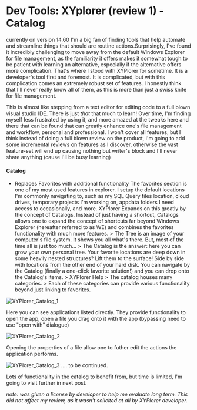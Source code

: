 # Dev Tools: XYplorer (review 1) - Catalog


currently on version 14.60 I&#39;m a big fan of finding tools that help automate and streamline things that should are routine actions.Surprisingly, I&#39;ve found it incredibly challenging to move away from the default Windows Explorer for file management, as the familiarity it offers makes it somewhat tough to be patient with learning an alternative, especially if the alternative offers more complication. That&#39;s where I stood with XYPlorer for sometime. It is a developer&#39;s tool first and foremost. It is complicated, but with this complication comes an extremely robust set of features. I honestly think that I&#39;ll never really know all of them, as this is more than just a swiss knife for file management.

This is almost like stepping from a text editor for editing code to a full blown visual studio IDE. There is just _that_ that much to learn! Over time, I&#39;m finding myself less frustrated by using it, and more amazed at the tweaks here and there that can be found that can greatly enhance one&#39;s file management and workflow, personal and professional. I won&#39;t cover all features, but I think instead of doing a full blown review on the product, I&#39;m going to add some incremental reviews on features as I discover, otherwise the vast feature-set will end up causing nothing but writer&#39;s block and I&#39;ll never share anything (cause I&#39;ll be busy learning)

#### Catalog

*   Replaces Favorites with additional functionality The favorites section is one of my most used features in explorer. I setup the default locations I&#39;m commonly navigating to, such as my SQL Query files location, cloud drives, temporary projects I&#39;m working on, appdata folders I need access to occasionally, and more. XYPlorer Expands on this greatly by the concept of Catalogs. Instead of just having a shortcut, Catalogs allows one to expand the concept of shortcuts far beyond Windows Explorer (hereafter referred to as WE) and combines the favorites functionality with much more features.
&gt; The Tree is an image of your computer&#39;s file system. It shows you all what&#39;s there. But, most of the time all is just too much...
&gt; The Catalog is the answer: here you can grow your own personal tree. Your favorite locations are deep down in some heavily nested structures? Lift them to the surface! Side by side with locations from the other end of your hard disk. You can navigate by the Catalog (finally a one-click favorite solution!) and you can drop onto the Catalog&#39;s items.
&gt; XYPlorer Help
&gt; The catalog houses many categories.
&gt; Each of these categories can provide various functionality beyond just linking to favorites.

![XYPlorer_Catalog_1](/images/XYPlorer_Catalog_1_ivnxvh.png)

Here you can see applications listed directly. They provide functionality to open the app, open a file you drag onto it with the app (bypassing need to use &#34;open with&#34; dialogue)

![XYPlorer_Catalog_2](/images/XYPlorer_Catalog_2_ylgmef.png)

Opening the properties of a file allow one to futher edit the actions the application performs.

![XYPlorer_Catalog_3](/images/XYPlorer_Catalog_3_-_sublime_properties_n9fnlb.png)
 .... to be continued.

Lots of functionality in the catalog to benefit from, but time is limited, I&#39;m going to visit further in next post.

_note: was given a license by developer to help me evaluate long term. This did not affect my review, as it wasn&#39;t solicited at all by XYPlorer developer._


